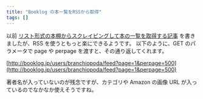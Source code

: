 ```yaml
---
title: "Booklog の本一覧をRSSから取得"
tags: []
---
```


以前 [リスト形式の本棚からスクレイピングして本の一覧を取得する記事](/blog/2009/10/12/get-book-list-from-booklog/) を書きましたが、RSS を使うともっと楽にできるようです。
以下のように、GET のパラメータで page や perpage を渡すと、その通り返してくれます。

[http://booklog.jp/users/branchiopoda/feed?page=1&perpage=500](http://booklog.jp/users/branchiopoda/feed?page=1&perpage=500)

著者名が入っていないのが残念ですが、カテゴリや Amazon の画像 URL が入っているのでなかなか使えそうですね。
